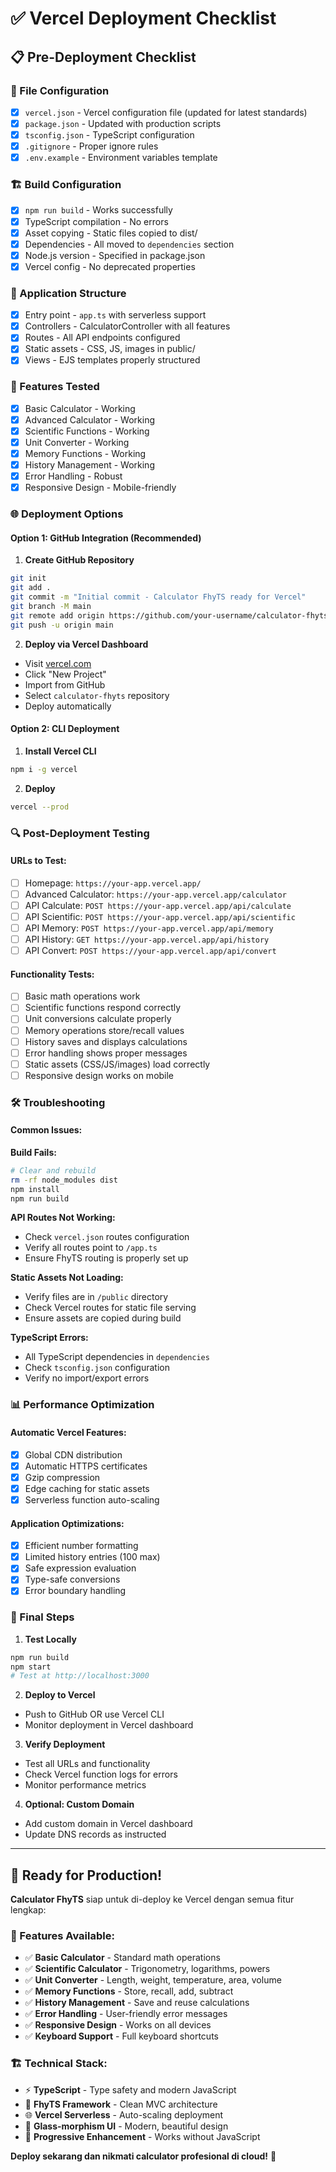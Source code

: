 # ✅ Vercel Deployment Checklist

## 📋 Pre-Deployment Checklist

### 🔧 File Configuration
- [x] `vercel.json` - Vercel configuration file (updated for latest standards)
- [x] `package.json` - Updated with production scripts
- [x] `tsconfig.json` - TypeScript configuration
- [x] `.gitignore` - Proper ignore rules
- [x] `.env.example` - Environment variables template

### 🏗️ Build Configuration
- [x] `npm run build` - Works successfully
- [x] TypeScript compilation - No errors
- [x] Asset copying - Static files copied to dist/
- [x] Dependencies - All moved to `dependencies` section
- [x] Node.js version - Specified in package.json
- [x] Vercel config - No deprecated properties

### 🚀 Application Structure
- [x] Entry point - `app.ts` with serverless support
- [x] Controllers - CalculatorController with all features
- [x] Routes - All API endpoints configured
- [x] Static assets - CSS, JS, images in public/
- [x] Views - EJS templates properly structured

### 🧪 Features Tested
- [x] Basic Calculator - Working
- [x] Advanced Calculator - Working  
- [x] Scientific Functions - Working
- [x] Unit Converter - Working
- [x] Memory Functions - Working
- [x] History Management - Working
- [x] Error Handling - Robust
- [x] Responsive Design - Mobile-friendly

### 🌐 Deployment Options

#### Option 1: GitHub Integration (Recommended)
1. **Create GitHub Repository**
```bash
git init
git add .
git commit -m "Initial commit - Calculator FhyTS ready for Vercel"
git branch -M main
git remote add origin https://github.com/your-username/calculator-fhyts.git
git push -u origin main
```

2. **Deploy via Vercel Dashboard**
- Visit [vercel.com](https://vercel.com)
- Click "New Project"
- Import from GitHub
- Select `calculator-fhyts` repository
- Deploy automatically

#### Option 2: CLI Deployment
1. **Install Vercel CLI**
```bash
npm i -g vercel
```

2. **Deploy**
```bash
vercel --prod
```

### 🔍 Post-Deployment Testing

#### URLs to Test:
- [ ] Homepage: `https://your-app.vercel.app/`
- [ ] Advanced Calculator: `https://your-app.vercel.app/calculator`
- [ ] API Calculate: `POST https://your-app.vercel.app/api/calculate`
- [ ] API Scientific: `POST https://your-app.vercel.app/api/scientific`
- [ ] API Memory: `POST https://your-app.vercel.app/api/memory`
- [ ] API History: `GET https://your-app.vercel.app/api/history`
- [ ] API Convert: `POST https://your-app.vercel.app/api/convert`

#### Functionality Tests:
- [ ] Basic math operations work
- [ ] Scientific functions respond correctly
- [ ] Unit conversions calculate properly
- [ ] Memory operations store/recall values
- [ ] History saves and displays calculations
- [ ] Error handling shows proper messages
- [ ] Static assets (CSS/JS/images) load correctly
- [ ] Responsive design works on mobile

### 🛠️ Troubleshooting

#### Common Issues:

**Build Fails:**
```bash
# Clear and rebuild
rm -rf node_modules dist
npm install
npm run build
```

**API Routes Not Working:**
- Check `vercel.json` routes configuration
- Verify all routes point to `/app.ts`
- Ensure FhyTS routing is properly set up

**Static Assets Not Loading:**
- Verify files are in `/public` directory
- Check Vercel routes for static file serving
- Ensure assets are copied during build

**TypeScript Errors:**
- All TypeScript dependencies in `dependencies`
- Check `tsconfig.json` configuration
- Verify no import/export errors

### 📊 Performance Optimization

#### Automatic Vercel Features:
- [x] Global CDN distribution
- [x] Automatic HTTPS certificates
- [x] Gzip compression
- [x] Edge caching for static assets
- [x] Serverless function auto-scaling

#### Application Optimizations:
- [x] Efficient number formatting
- [x] Limited history entries (100 max)
- [x] Safe expression evaluation
- [x] Type-safe conversions
- [x] Error boundary handling

### 🎯 Final Steps

1. **Test Locally**
```bash
npm run build
npm start
# Test at http://localhost:3000
```

2. **Deploy to Vercel**
- Push to GitHub OR use Vercel CLI
- Monitor deployment in Vercel dashboard

3. **Verify Deployment**
- Test all URLs and functionality
- Check Vercel function logs for errors
- Monitor performance metrics

4. **Optional: Custom Domain**
- Add custom domain in Vercel dashboard
- Update DNS records as instructed

---

## 🎉 Ready for Production!

**Calculator FhyTS** siap untuk di-deploy ke Vercel dengan semua fitur lengkap:

### 🧮 Features Available:
- ✅ **Basic Calculator** - Standard math operations
- ✅ **Scientific Calculator** - Trigonometry, logarithms, powers
- ✅ **Unit Converter** - Length, weight, temperature, area, volume
- ✅ **Memory Functions** - Store, recall, add, subtract
- ✅ **History Management** - Save and reuse calculations
- ✅ **Error Handling** - User-friendly error messages
- ✅ **Responsive Design** - Works on all devices
- ✅ **Keyboard Support** - Full keyboard shortcuts

### 🏗️ Technical Stack:
- ⚡ **TypeScript** - Type safety and modern JavaScript
- 🚀 **FhyTS Framework** - Clean MVC architecture
- 🌐 **Vercel Serverless** - Auto-scaling deployment
- 🎨 **Glass-morphism UI** - Modern, beautiful design
- 📱 **Progressive Enhancement** - Works without JavaScript

**Deploy sekarang dan nikmati calculator profesional di cloud!** 🚀
